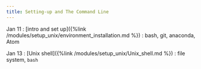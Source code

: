 ```yaml
---
title: Setting-up and The Command Line
---
```




Jan 11
: [intro and set up]({%link /modules/setup_unix/environment_installation.md %})
  : bash, git, anaconda, Atom

Jan 13
: [Unix shell]({%link /modules/setup_unix/Unix_shell.md %})
  : file system, `bash`
   


